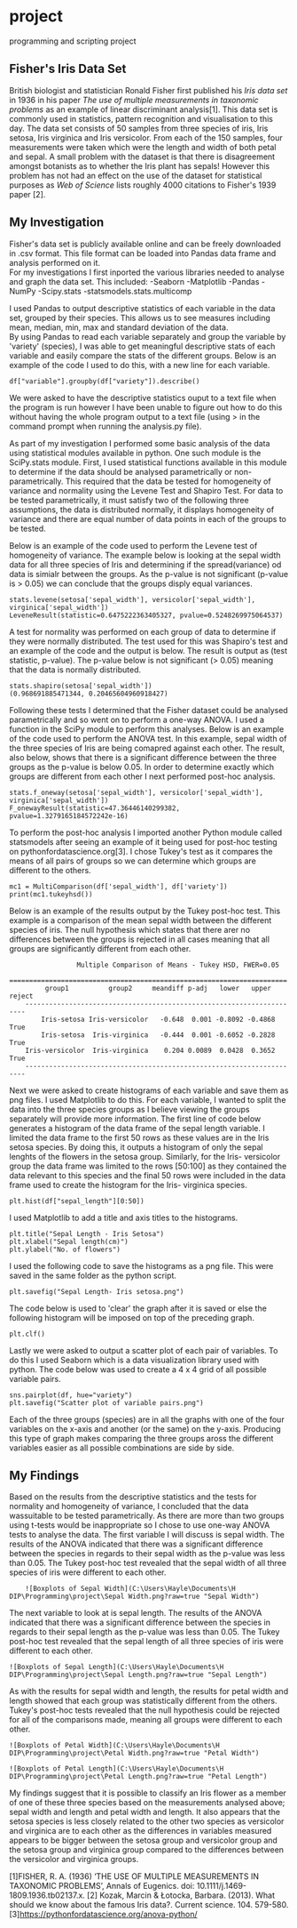 # project
programming and scripting project

## Fisher's Iris Data Set

British biologist and statistician Ronald Fisher first published his *Iris data set* in 1936 in his paper *The use of multiple measurements in taxonomic problems* as an example of linear discriminant analysis[1].  This data set is commonly used in statistics, pattern recognition and visualisation to this day.  The data set consists of 50 samples from three species of iris, Iris setosa, Iris virginica and Iris versicolor. From each of the 150 samples, four measurements were taken which were the length and width of both petal and sepal. A small problem with the dataset is that there is disagreement amongst botanists as to whether the Iris plant has sepals! However this problem has not had an effect on the use of the dataset for statistical purposes as *Web of Science* lists roughly 4000 citations to Fisher's 1939 paper [2]. 


## My Investigation

Fisher's data set is publicly available online and can be freely downloaded in .csv format.  This file format can be loaded into Pandas data frame and analysis performed on it.  
For my investigations I first inported the various libraries needed to analyse and graph the data set.  This included:
	-Seaborn
	-Matplotlib
	-Pandas
	-NumPy
	-Scipy.stats
	-statsmodels.stats.multicomp
	
I used Pandas to output descriptive statistics of each variable in the data set, grouped by their species.  This allows us to see measures including mean, median, min, max and standard deviation of the data.  
By using Pandas to read each variable separately and group the variable by 'variety' (species), I was able to get meaningful descriptive stats of each variable and easily compare the stats of the different groups.  Below is an example of the code I used to do this, with a new line for each variable.
	
	df["variable"].groupby(df["variety"]).describe()

We were asked to have the descriptive statistics ouput to a text file when the program is run however I have been unable to figure out how to do this without having the whole program output to a text file (using > in the command prompt when running the analysis.py file).

As part of my investigation I performed some basic analysis of the data using statistical modules available in python.  One such module is the SciPy.stats module.  First, I used statistical functions available in this module to determine if the data should be analysed parametrically or non-parametrically.  This required that the data be tested for homogeneity of variance and normality using the Levene Test and Shapiro Test.  For data to be tested parametrically, it must satisfy two of the following three assumptions, the data is distributed normally, it displays homogeneity of variance and there are equal number of data points in each of the groups to be tested.

Below is an example of the code used to perform the Levene test of homogeneity of variance.  The example below is looking at the sepal width data for all three species of Iris and determining if the spread(variance) od data is simialr between the groups.  As the p-value is not significant (p-value is > 0.05) we can conclude that the groups disply equal variances.

	stats.levene(setosa['sepal_width'], versicolor['sepal_width'], virginica['sepal_width'])
	LeveneResult(statistic=0.6475222363405327, pvalue=0.5248269975064537)

A test for normality was performed on each group of data to determine if they were normally distributed.  The test used for this was Shapiro's test and an example of the code and the output is below.  The result is output as (test statistic, p-value).  The p-value below is not significant (> 0.05) meaning that the data is normally distributed. 
	
	stats.shapiro(setosa['sepal_width'])
	(0.968691885471344, 0.20465604960918427)

Following these tests I determined that the Fisher dataset could be analysed parametrically and so went on to perform a one-way ANOVA.  I used a function in the SciPy module to perform this analyses.  Below is an example of the code used to perform the ANOVA test.  In this example, sepal width of the three species of Iris are being comapred against each other.  The result, also below, shows that there is a significant difference between the three groups as the p-value is below 0.05.  In order to determine exactly which groups are different from each other I next performed post-hoc analysis.

	stats.f_oneway(setosa['sepal_width'], versicolor['sepal_width'], virginica['sepal_width'])
	F_onewayResult(statistic=47.36446140299382, pvalue=1.3279165184572242e-16)
	
To perform the post-hoc analysis I imported another Python module called statsmodels after seeing an example of it being used for post-hoc testing on pythonfordatascience.org[3].  I chose Tukey's test as it compares the means of all pairs of groups so we can determine which groups are different to the others.  
	
	mc1 = MultiComparison(df['sepal_width'], df['variety'])
	print(mc1.tukeyhsd())

Below is an example of the results output by the Tukey post-hoc test.  This example is a comparison of the mean sepal width between the different species of iris.  The null hypothesis which states that there arer no differences between the groups is rejected in all cases meaning that all groups are significantly different from each other.

					 Multiple Comparison of Means - Tukey HSD, FWER=0.05          
		======================================================================
			 group1          group2     meandiff p-adj   lower   upper  reject
		----------------------------------------------------------------------
			Iris-setosa Iris-versicolor   -0.648  0.001 -0.8092 -0.4868   True
			Iris-setosa  Iris-virginica   -0.444  0.001 -0.6052 -0.2828   True
		Iris-versicolor  Iris-virginica    0.204 0.0089  0.0428  0.3652   True
		----------------------------------------------------------------------


Next we were asked to create histograms of each variable and save them as png files.  I used Matplotlib to do this.  For each variable, I wanted to split the data into the three species groups as I believe viewing the groups separately will provide more information.  The first line of code below generates a histogram of the data frame of the sepal length variable. I limited the data frame to the first 50 rows as these values are in the Iris setosa species.  By doing this, it outputs a histogram of only the sepal lenghts of the flowers in the setosa group.  Similarly, for the Iris- versicolor group the data frame was limited to the rows [50:100] as they contained the data relevant to this species and the final 50 rows were included in the data frame used to create the histogram for the Iris- virginica species.

	plt.hist(df["sepal_length"][0:50])

I used Matplotlib to add a title and axis titles to the histograms.

	plt.title("Sepal Length - Iris Setosa")
	plt.xlabel("Sepal length(cm)")
	plt.ylabel("No. of flowers")

I used the following code to save the histograms as a png file.  This were saved in the same folder as the python script.

	plt.savefig("Sepal Length- Iris setosa.png")

The code below is used to 'clear' the graph after it is saved or else the following histogram will be imposed on top of the preceding graph.

	plt.clf()


Lastly we were asked to output a scatter plot of each pair of variables. To do this I used Seaborn which is a data visualization library used with python.  The code below was used to create a 4 x 4 grid of all possible variable pairs.  
	
	sns.pairplot(df, hue="variety")
	plt.savefig("Scatter plot of variable pairs.png")
	
Each of the three groups (species) are in all the graphs with one of the four variables on the x-axis and another (or the same) on the y-axis.  Producing this type of graph makes comparing the three groups aross the different variables easier as all possible combinations are side by side.


## My Findings
Based on the results from the descriptive statistics and the tests for normality and homogeneity of variance, I concluded that the data wassuitable to be tested parametrically.  As there are more than two groups using t-tests would be inappropriate so I chose to use one-way ANOVA tests to analyse the data.  The first variable I will discuss is sepal width.  The results of the ANOVA indicated that there was a significant difference between the species in regards to their sepal width as the p-value was less than 0.05.  The Tukey post-hoc test revealed that the sepal width of all three species of iris were different to each other.  

		![Boxplots of Sepal Width](C:\Users\Hayle\Documents\H DIP\Programming\project\Sepal Width.png?raw=true "Sepal Width")
		
The next variable to look at is sepal length.  The results of the ANOVA indicated that there was a significant difference between the species in regards to their sepal length as the p-value was less than 0.05.  The Tukey post-hoc test revealed that the sepal length of all three species of iris were different to each other.  		

	![Boxplots of Sepal Length](C:\Users\Hayle\Documents\H DIP\Programming\project\Sepal Length.png?raw=true "Sepal Length")

As with the results for sepal width and length, the results for petal width and length showed that each group was statistically different from the others.  Tukey's post-hoc tests revealed that the null hypothesis could be rejected for all of the comparisons made, meaning all groups were different to each other.

	![Boxplots of Petal Width](C:\Users\Hayle\Documents\H DIP\Programming\project\Petal Width.png?raw=true "Petal Width")

	![Boxplots of Petal Length](C:\Users\Hayle\Documents\H DIP\Programming\project\Petal Length.png?raw=true "Petal Length")


My findings suggest that it is possible to classify an Iris flower as a member of one of these three species based on the measurements analysed above; sepal width and length and petal width and length.  It also appears that the setosa species is less closely related to the other two species as versicolor and virginica are to each other as the differences in variables measured appears to be bigger between the setosa group and versicolor group and the setosa group and virginica group compared to the differences between the versicolor and virginica groups.







[1]FISHER, R. A. (1936) ‘THE USE OF MULTIPLE MEASUREMENTS IN TAXONOMIC PROBLEMS’, Annals of Eugenics. doi: 10.1111/j.1469-1809.1936.tb02137.x.
[2] Kozak, Marcin & Łotocka, Barbara. (2013). What should we know about the famous Iris data?. Current science. 104. 579-580. 
[3]https://pythonfordatascience.org/anova-python/